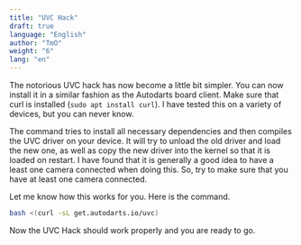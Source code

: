 ```yaml
---
title: "UVC Hack"
draft: true
language: "English"
author: "TmO"
weight: "6"
lang: "en"
---
```


The notorious UVC hack has now become a little bit simpler. You can now install it in a similar fashion as the Autodarts board client. Make sure that curl is installed (`sudo apt install curl`). I have tested this on a variety of devices, but you can never know.

The command tries to install all necessary dependencies and then compiles the UVC driver on your device. It will try to unload the old driver and load the new one, as well as copy the new driver into the kernel so that it is loaded on restart. I have found that it is generally a good idea to have a least one camera connected when doing this. So, try to make sure that you have at least one camera connected.

Let me know how this works for you. Here is the command.

```bash
bash <(curl -sL get.autodarts.io/uvc)
```

Now the UVC Hack should work properly and you are ready to go.
